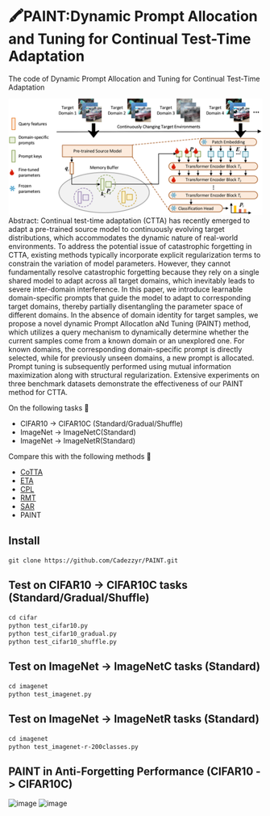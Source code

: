 # 🖍PAINT:Dynamic Prompt Allocation and Tuning for Continual Test-Time Adaptation #
The code of Dynamic Prompt Allocation and Tuning for Continual Test-Time Adaptation


![image](https://github.com/Cadezzyr/PAINT/blob/main/pic/framework_00.png)
Abstract: Continual test-time adaptation (CTTA) has recently emerged to adapt a pre-trained source model to continuously evolving target distributions, which accommodates the dynamic nature of real-world environments. To address the potential issue of catastrophic forgetting in CTTA, existing methods typically incorporate explicit regularization terms to constrain the variation of model parameters. However, they cannot fundamentally resolve catastrophic forgetting because they rely on a single shared model to adapt across all target domains, which inevitably leads to severe inter-domain interference. In this paper, we introduce learnable domain-specific prompts that guide the model to adapt to corresponding target domains, thereby partially disentangling the parameter space of different domains. In the absence of domain identity for target samples, we propose a novel dynamic Prompt AllocatIon aNd Tuning (PAINT) method, which utilizes a query mechanism to dynamically determine whether the current samples come from a known domain or an unexplored one. For known domains, the corresponding domain-specific prompt is directly selected, while for previously unseen domains, a new prompt is allocated. Prompt tuning is subsequently performed using mutual information maximization along with structural regularization. Extensive experiments on three benchmark datasets demonstrate the effectiveness of our PAINT method for CTTA. 

On the following tasks 🌅
+ CIFAR10 -> CIFAR10C (Standard/Gradual/Shuffle)
+ ImageNet -> ImageNetC(Standard)
+ ImageNet -> ImageNetR(Standard)

Compare this with the following methods 🌈
+ [CoTTA](https://arxiv.org/abs/2203.13591)
+ [ETA](https://arxiv.org/abs/2204.02610)
+ [CPL](https://arxiv.org/abs/2207.09640)
+ [RMT](https://arxiv.org/abs/2211.13081)
+ [SAR](https://arxiv.org/abs/2302.12400)
+ PAINT

## Install ##
```git clone https://github.com/Cadezzyr/PAINT.git```  
## Test on CIFAR10 -> CIFAR10C tasks (Standard/Gradual/Shuffle) ##
```
cd cifar
python test_cifar10.py
python test_cifar10_gradual.py
python test_cifar10_shuffle.py
```
## Test on ImageNet -> ImageNetC tasks (Standard) ##
```
cd imagenet
python test_imagenet.py
```
## Test on ImageNet -> ImageNetR tasks (Standard) ##
```
cd imagenet
python test_imagenet-r-200classes.py
```
## PAINT in Anti-Forgetting Performance (CIFAR10 -> CIFAR10C) ##
![image](https://github.com/Cadezzyr/PAINT/blob/main/pic/antiforget_source_00.png)
![image](https://github.com/Cadezzyr/PAINT/blob/main/pic/antiforget_previous_00.png)


